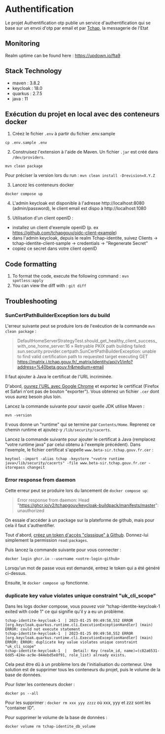 # Authentification
Le projet Authentification otp publie un service d'authentification qui se base sur un envoi d'otp par email et par [Tchap](https://tchap.beta.gouv.fr/), la messagerie de l'Etat

## Monitoring

Realm uptime can be found here : https://updown.io/fta9

## Stack Technology

- maven : 3.8.2
- keycloak : 18.0
- quarkus : 2.7.5
- java : 11

## Exécution du projet en local avec des conteneurs docker

1. Créez le fichier `.env` à partir du fichier .env.sample

```
cp .env.sample .env
````

2. Construisez l'extension à l'aide de Maven. Un fichier `.jar` est créé dans `/dev/providers`.

```
mvn clean package
```

Pour préciser la version lors du run :
`mvn clean install -Drevision=X.Y.Z`


3. Lancez les conteneurs docker

```
docker compose up
```

4. L'admin keycloak est disponible à l'adresse http://localhost:8080 (admin/password), le client email est dispo à http://localhost:1080

5. Utilisation d'un client openID : 

- installez un client d'exemple openID (p. ex https://github.com/tchapgouv/oidc-client-example)
- dans l'admin keycloak, depuis le realm Tchap-identite, suivez Clients -> tchap-identite-client-sample -> credentials -> "Regenerate Secret"
- copiez ce secret dans votre client openID


## Code formatting

1. To format the code, execute the following command : `mvn spotless:apply`
2. You can view the diff with : `git diff `

## Troubleshooting

### SunCertPathBuilderException lors du build

L'erreur suivante peut se produire lors de l'exécution de la commande `mvn clean package` :

> DefaultHomeServerStrategyTest.should_get_healthy_client_success_with_one_home_server:16 » Retryable PKIX path building failed: sun.security.provider.certpath.SunCertPathBuilderException: unable to find valid certification path to requested target executing GET https://matrix.i.tchap.gouv.fr/_matrix/identity/api/v1/info?address=%40beta.gouv.fr&medium=email


Il faut ajouter à Java le certificat de l'URL incriminée.

D'abord, [ouvrez l'URL avec Google Chrome](https://matrix.i.tchap.gouv.fr/_matrix/identity/api/v1/info?address=%40beta.gouv.fr&medium=email) et exportez le certificat (Firefox et Safari n'ont pas de bouton "exporter"). Vous obtenez un fichier `.cer` dont vous aurez besoin plus loin.

Lancez la commande suivante pour savoir quelle JDK utilise Maven :
```
mvn -version
```
Il vous donne un "runtime" qui se termine par `Contents/Home`. Reprenez ce chemin runtime et ajoutez-y `/lib/security/cacerts`.

Lancez la commande suivante pour ajouter le certificat à Java (remplacez "votre runtime java" par celui obtenu à l'exemple précédent). Dans l'exemple, le fichier certificat s'appelle `www.beta-sir.tchap.gouv.fr.cer` :

```
keytool -import -alias tchap -keystore "<votre runtime java>/lib/security/cacerts" -file www.beta-sir.tchap.gouv.fr.cer -storepass changeit
```

### Error response from daemon

Cette erreur peut se produire lors du lancement de `docker compose up`:

> Error response from daemon: Head "https://ghcr.io/v2/tchapgouv/keycloak-buildpack/manifests/master": unauthorized

On essaie d'accéder à un package sur la plateforme de github, mais pour cela il faut s'authentifier.

Tout d'abord, [créez un token d'accès "classique" à Github](https://docs.github.com/fr/authentication/keeping-your-account-and-data-secure/creating-a-personal-access-token#cr%C3%A9ation-dun-personal-access-token-classic). Donnez-lui simplement la permission `read:packages`.

Puis lancez la commande suivante pour vous connecter :

```
docker login ghcr.io --username <votre-login-github>
```

Lorsqu'un mot de passe vous est demandé, entrez le token qui a été généré ci-dessus.

Ensuite, le `docker compose up` fonctionne.

### duplicate key value violates unique constraint "uk_cli_scope"

Dans les logs docker compose, vous pouvez voir "tchap-identite-keycloak-1 exited with code 1" ce qui signifie qu'il y a eu un problème.

    tchap-identite-keycloak-1  | 2023-01-25 09:49:58,552 ERROR [org.keycloak.quarkus.runtime.cli.ExecutionExceptionHandler] (main) ERROR: could not execute statement
    tchap-identite-keycloak-1  | 2023-01-25 09:49:58,552 ERROR [org.keycloak.quarkus.runtime.cli.ExecutionExceptionHandler] (main) ERROR: ERROR: duplicate key value violates unique constraint "uk_cli_scope"
    tchap-identite-keycloak-1  |   Detail: Key (realm_id, name)=(c82a6531-6dd5-424e-ac9e-844ebd5e8f91, role_list) already exists.

Cela peut être dû à un problème lors de l'initialisation du conteneur. Une solution est de supprimer tous les conteneurs du projet, puis le volume de la base de données.

Pour lister les conteneurs docker :

```
docker ps --all
```

Pour les supprimer : `docker rm xxx yyy zzzz` où xxx, yyy et zzz sont les "container ID".

Pour supprimer le volume de la base de données :

```
docker volume rm tchap-identite_db_volume
```